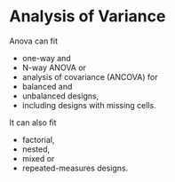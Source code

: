 # Analysis of Variance

Anova can fit
* one-way and
* N-way ANOVA or 
* analysis of covariance (ANCOVA)
for
* balanced and
* unbalanced designs,
* including designs with missing cells.

It can also fit
* factorial,
* nested,
* mixed or
* repeated-measures designs.
